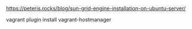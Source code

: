 https://peteris.rocks/blog/sun-grid-engine-installation-on-ubuntu-server/

vagrant plugin install vagrant-hostmanager
